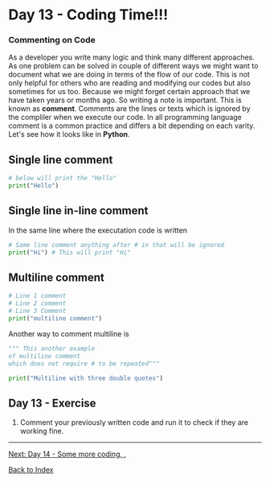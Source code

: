 
# Day 13 - Coding Time!!! 

### Commenting on Code

As a developer you write many logic and think many different approaches. As one problem can be solved in couple of different ways we might want to document what we are doing in terms of the flow of our code. This is not only helpful for others who are reading and modifying our codes but also sometimes for us too. Because we might forget certain approach that we have taken years or months ago. So writing a note is important. This is known as **comment**. Comments are the lines or texts which is ignored by the compliler when we execute our code. In all programming language comment is a common practice and differs a bit depending on each varity. Let's see how it looks like in **Python**.

## Single line comment

```python
# below will print the "Hello"
print("Hello")
```

## Single line in-line comment

In the same line where the executation code is written

```python
# Same line comment anything after # in that will be ignored
print("Hi") # This will print "Hi"
```

## Multiline comment

```python
# Line 1 comment
# Line 2 comment
# Line 3 Comment
print("multiline comment")
```

Another way to comment multiline is

```python
""" This another example
of multiline comment
which does not require # to be repeated"""

print("Multiline with three double quotes")
```


## Day 13 - Exercise

1. Comment your previously written code and run it to check if they are working fine.


------
[Next: Day 14 - Some more coding, ,](14-day14.md)

[Back to Index](index.md)
